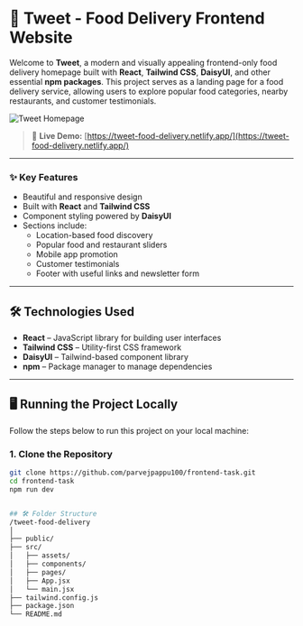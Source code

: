 # 🍔 Tweet - Food Delivery Frontend Website

Welcome to **Tweet**, a modern and visually appealing frontend-only food delivery homepage built with **React**, **Tailwind CSS**, **DaisyUI**, and other essential **npm packages**. This project serves as a landing page for a food delivery service, allowing users to explore popular food categories, nearby restaurants, and customer testimonials.

![Tweet Homepage](./assets/screenshot.jpg)

> 🔗 **Live Demo:** [https://tweet-food-delivery.netlify.app/](https://tweet-food-delivery.netlify.app/)

---


### ✨ Key Features

- Beautiful and responsive design
- Built with **React** and **Tailwind CSS**
- Component styling powered by **DaisyUI**
- Sections include:
  - Location-based food discovery
  - Popular food and restaurant sliders
  - Mobile app promotion
  - Customer testimonials
  - Footer with useful links and newsletter form

---

## 🛠️ Technologies Used

- **React** – JavaScript library for building user interfaces
- **Tailwind CSS** – Utility-first CSS framework
- **DaisyUI** – Tailwind-based component library
- **npm** – Package manager to manage dependencies

---

## 🖥️ Running the Project Locally

Follow the steps below to run this project on your local machine:

### 1. Clone the Repository

```bash
git clone https://github.com/parvejpappu100/frontend-task.git
cd frontend-task
npm run dev


## 🛠️ Folder Structure
/tweet-food-delivery
│
├── public/
├── src/
│   ├── assets/
│   ├── components/
│   ├── pages/
│   ├── App.jsx
│   └── main.jsx
├── tailwind.config.js
├── package.json
└── README.md

